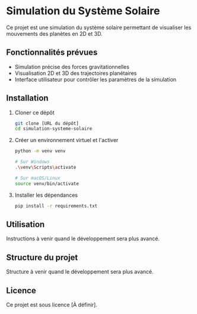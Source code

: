 # Simulation du Système Solaire

Ce projet est une simulation du système solaire permettant de visualiser les mouvements des planètes en 2D et 3D.

## Fonctionnalités prévues

- Simulation précise des forces gravitationnelles
- Visualisation 2D et 3D des trajectoires planétaires
- Interface utilisateur pour contrôler les paramètres de la simulation

## Installation

1. Cloner ce dépôt
   ```bash
   git clone [URL du dépôt]
   cd simulation-systeme-solaire
   ```

2. Créer un environnement virtuel et l'activer
   ```bash
   python -m venv venv
   
   # Sur Windows
   .\venv\Scripts\activate
   
   # Sur macOS/Linux
   source venv/bin/activate
   ```

3. Installer les dépendances
   ```bash
   pip install -r requirements.txt
   ```

## Utilisation

Instructions à venir quand le développement sera plus avancé.

## Structure du projet

Structure à venir quand le développement sera plus avancé.

## Licence

Ce projet est sous licence [À définir]. 